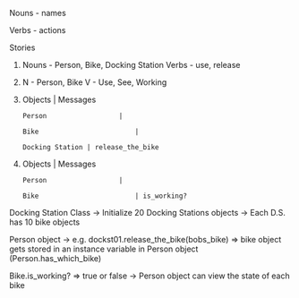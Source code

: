 Nouns - names

Verbs - actions

Stories

1. Nouns - Person, Bike, Docking Station
	 Verbs - use, release

2. N - Person, Bike
	 V - Use, See, Working



1. 	Objects 				| Messages

		Person 					|

		Bike 						|

		Docking Station | release_the_bike

2.	Objects					| Messages

		Person					|

		Bike 						| is_working?


Docking Station Class -> Initialize 20 Docking Stations objects -> Each D.S. has 10 bike objects

Person object -> e.g. dockst01.release_the_bike(bobs_bike) => bike object gets stored in an instance variable in Person object (Person.has_which_bike)

Bike.is_working? => true or false -> Person object can view the state of each bike

